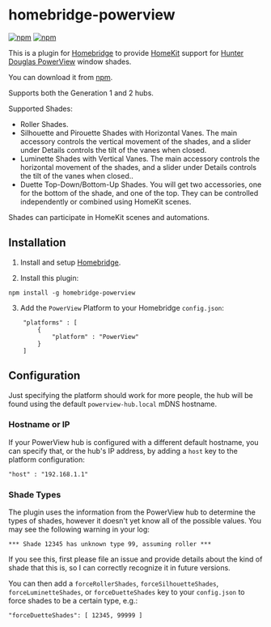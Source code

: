# homebridge-powerview
[![npm](https://img.shields.io/npm/v/homebridge-powerview.svg)](https://www.npmjs.com/package/homebridge-powerview)
[![npm](https://img.shields.io/npm/dt/homebridge-powerview.svg)](https://www.npmjs.com/package/homebridge-powerview)

This is a plugin for [Homebridge](https://github.com/nfarina/homebridge) to provide [HomeKit](https://www.apple.com/uk/ios/home/) support for [Hunter Douglas PowerView](https://www.hunterdouglas.com/operating-systems/motorized/powerview-motorization) window shades.

You can download it from [npm](https://www.npmjs.com/package/homebridge-powerview).

Supports both the Generation 1 and 2 hubs.

Supported Shades:

 * Roller Shades.
 * Silhouette and Pirouette Shades with Horizontal Vanes. The main accessory controls the vertical movement of the shades, and a slider under Details controls the tilt of the vanes when closed.
 * Luminette Shades with Vertical Vanes. The main accessory controls the horizontal movement of the shades, and a slider under Details controls the tilt of the vanes when closed..
 * Duette Top-Down/Bottom-Up Shades. You will get two accessories, one for the bottom of the shade, and one of the top. They can be controlled independently or combined using HomeKit scenes.

 Shades can participate in HomeKit scenes and automations.

## Installation

1. Install and setup [Homebridge](https://github.com/nfarina/homebridge).

2. Install this plugin:
```
npm install -g homebridge-powerview
```
3. Add the `PowerView` Platform to your Homebridge `config.json`:

```
    "platforms" : [
        {   
            "platform" : "PowerView"
        }
    ]
```

## Configuration

Just specifying the platform should work for more people, the hub will be found using the default `powerview-hub.local` mDNS hostname.

### Hostname or IP

If your PowerView hub is configured with a different default hostname, you can specify that, or the hub's IP address, by adding a `host` key to the platform configuration:

```
"host" : "192.168.1.1"
```

### Shade Types

The plugin uses the information from the PowerView hub to determine the types of shades, however it doesn't yet know all of the possible values. You may see the following warning in your log:

```
*** Shade 12345 has unknown type 99, assuming roller ***
```

If you see this, first please file an issue and provide details about the kind of shade that this is, so I can correctly recognize it in future versions.

You can then add a `forceRollerShades`, `forceSilhouetteShades`, `forceLuminetteShades`, or `forceDuetteShades` key to your `config.json` to force shades to be a certain type, e.g.:

```
"forceDuetteShades": [ 12345, 99999 ]
```